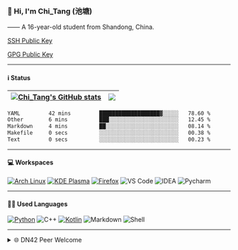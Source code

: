 ### 👋 Hi, I'm Chi_Tang (池塘)

—— A 16-year-old student from Shandong, China.

[SSH Public Key](https://gist.githubusercontent.com/chitang233/741d438a469cb8c74a6aed6e6e9b3ff1/raw/2f2b0470511fe08f07fe8c99a6853ae98910652d/SSH%2520Public%2520Key)

[GPG Public Key](https://github.com/chitang233.gpg)

---

#### ℹ️ Status

| <a href="https://github.com/anuraghazra/github-readme-stats"><img align="center" src="https://github-readme-stats.vercel.app/api?username=chitang233&show_icons=true&include_all_commits=true&theme=buefy&hide_border=true" alt="Chi_Tang's GitHub stats" /></a> | <a href="https://github.com/anuraghazra/github-readme-stats"><img align="center" src="https://github-readme-stats.vercel.app/api/top-langs/?username=chitang233&layout=compact&theme=buefy&hide_border=true" /></a> |
| ------------- | ------------- |

<!--START_SECTION:waka-->

```txt
YAML         42 mins         ███████████████████▓░░░░░   78.60 %
Other        6 mins          ███░░░░░░░░░░░░░░░░░░░░░░   12.45 %
Markdown     4 mins          ██░░░░░░░░░░░░░░░░░░░░░░░   08.14 %
Makefile     0 secs          ░░░░░░░░░░░░░░░░░░░░░░░░░   00.38 %
Text         0 secs          ░░░░░░░░░░░░░░░░░░░░░░░░░   00.23 %
```

<!--END_SECTION:waka-->

---

#### 💻 Workspaces 

[![Arch Linux](https://img.shields.io/badge/Arch_Linux-1793D1?style=for-the-badge&logo=arch-linux&logoColor=white)](https://archlinux.org)
[![KDE Plasma](https://img.shields.io/badge/KDE_Plasma-lightblue?style=for-the-badge&logo=KDE)](https://kde.org)
[![Firefox](https://img.shields.io/badge/Firefox-FF7139?style=for-the-badge&logo=Firefox-Browser&logoColor=white)](https://mozilla.org)
![VS Code](https://img.shields.io/badge/Visual_Studio_Code-0078D4?style=for-the-badge&logo=visual%20studio%20code&logoColor=white)
![IDEA](https://img.shields.io/badge/IntelliJ_IDEA-000000.svg?style=for-the-badge&logo=intellij-idea&logoColor=white)
![Pycharm](https://img.shields.io/badge/PyCharm-000000.svg?&style=for-the-badge&logo=PyCharm&logoColor=white)

---

#### 🧑‍💻 Used Languages

[![Python](https://img.shields.io/badge/Python-3776AB?style=for-the-badge&logo=python&logoColor=white)](https://python.org)
![C++](https://img.shields.io/badge/C%2B%2B-00599C?style=for-the-badge&logo=c%2B%2B&logoColor=white)
[![Kotlin](https://img.shields.io/badge/Kotlin-purple?&style=for-the-badge&logo=kotlin&logoColor=white)](https://kotlinlang.org)
![Markdown](https://img.shields.io/badge/Markdown-000000?style=for-the-badge&logo=markdown&logoColor=white)
![Shell](https://img.shields.io/badge/Shell_Script-121011?style=for-the-badge&logo=gnu-bash&logoColor=white)

---

<details>

<summary>🌐 DN42 Peer Welcome</summary>

- ASN: 4242421419

- Hong Kong:				`server.chitang.dev`
  - DN42 IPv4:				`172.20.150.144`
  - DN42 IPv6: 				`fd9d:f0a5:b9d2::1`
  - Link-local:				`fe80::1419`
  - WireGuard Port:		Your asn last five
  - Public Key:				`kydYigJ8NYD8Dyl8eIEiMVkgpFnP64NQSRzWQLIVp0Y=`

- Contact me:
  - [Telegram](https://t.me/chitang233)
  - [E-Mail](mailto:me@chitang.dev)

</details>
